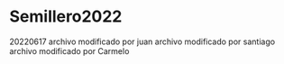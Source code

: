 # Semillero2022
20220617
archivo modificado por juan
archivo modificado por santiago
archivo modificado por Carmelo